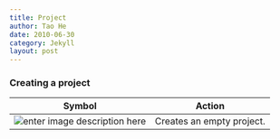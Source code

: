 ```yaml
---
title: Project 
author: Tao He
date: 2010-06-30
category: Jekyll
layout: post
---
```





### Creating a project

<div class="table-wrapper" markdown="block">

|Symbol|Action|
|:-:|:-:|
![enter image description here](https://OptimalSlope.github.io/manual/assets/control-icons/create-project.png)| Creates an empty project.|

</div>
